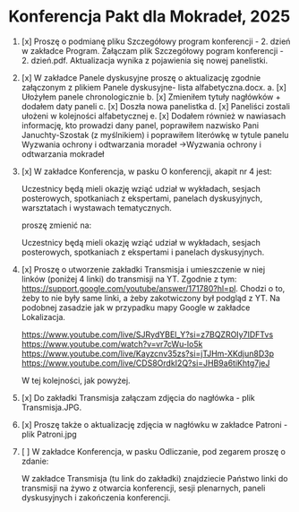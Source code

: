 # Konferencja Pakt dla Mokradeł, 2025

1. [x] Proszę o podmianę pliku Szczegółowy program konferencji - 2. dzień w zakładce Program. Załączam plik Szczegółowy pogram konferencji - 2. dzień.pdf. Aktualizacja wynika z pojawienia się nowej panelistki.
2. [x] W zakładce Panele dyskusyjne proszę o aktualizację zgodnie załączonym z plikiem Panele dyskusyjne- lista alfabetyczna.docx.
   a. [x] Ułożyłem panele chronologicznie
   b. [x] Zmieniłem tytuły nagłówków + dodałem daty paneli
   c. [x] Doszła nowa panelistka
   d. [x] Paneliści zostali ułożeni w kolejności alfabetycznej
   e. [x] Dodałem również w nawiasach informację, kto prowadzi dany panel, poprawiłem nazwisko Pani Januchty-Szostak (z myślnikiem) i poprawiłem literówkę w tytule panelu Wyzwania ochrony i odtwarzania moradeł ->Wyzwania ochrony i odtwarzania mokradeł
3. [x] W zakładce Konferencja, w pasku O konferencji, akapit nr 4 jest:

   Uczestnicy będą mieli okazję wziąć udział w wykładach, sesjach posterowych, spotkaniach z ekspertami, panelach dyskusyjnych, warsztatach i wystawach tematycznych.

   proszę zmienić na:

   Uczestnicy będą mieli okazję wziąć udział w wykładach, sesjach posterowych, spotkaniach z ekspertami i panelach dyskusyjnych.

4. [x] Proszę o utworzenie zakładki Transmisja i umieszczenie w niej linków (poniżej 4 linki) do transmisji na YT. Zgodnie z tym: https://support.google.com/youtube/answer/171780?hl=pl. Chodzi o to, żeby to nie były same linki, a żeby zakotwiczony był podgląd z YT. Na podobnej zasadzie jak w przypadku mapy Google w zakładce Lokalizacja.

    https://www.youtube.com/live/SJRydYBEl_Y?si=z7BQZROIy7IDFTvs
    https://www.youtube.com/watch?v=vr7cWu-lo5k
    https://www.youtube.com/live/Kayzcnv35zs?si=jTJHm-XKdjun8D3p
    https://www.youtube.com/live/CDS8OrdkI2Q?si=JHB9a6tiKhtg7jeJ

   W tej kolejności, jak powyżej.

5. [x] Do zakładki Transmisja załączam zdjęcia do nagłówka - plik Transmisja.JPG.

6. [x] Proszę także o aktualizację zdjęcia w nagłówku w zakładce Patroni - plik Patroni.jpg

7. [ ] W zakładce Konferencja, w pasku Odliczanie, pod zegarem proszę o zdanie:

   W zakładce Transmisja (tu link do zakładki) znajdziecie Państwo linki do transmisji na żywo z otwarcia konferencji, sesji plenarnych, paneli dyskusyjnych i zakończenia konferencji.